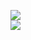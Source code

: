 [![](https://img.shields.io/badge/Made%20With-Github%20Spray-lightgrey.svg?style=for-the-badge&logo=github)](https://github.com/Annihil/github-spray#4558)  
[![](https://i.imgur.com/2DrTn0Z.gif)](https://github.com/Annihil/github-spray)